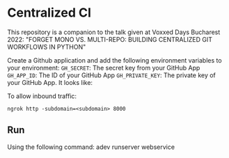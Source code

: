 # Centralized CI

This repository is a companion to the talk given at Voxxed Days Bucharest 2022: "FORGET MONO VS. MULTI-REPO: BUILDING CENTRALIZED GIT WORKFLOWS IN PYTHON"

Create a Github application and add the following environment variables to your environment:
``GH_SECRET``: The secret key from your GitHub App
``GH_APP_ID``: The ID of your GitHub App
``GH_PRIVATE_KEY``: The private key of your GitHub App. It looks like:

To allow inbound traffic:
```
ngrok http -subdomain=<subdomain> 8000
```

Run
-----
Using the following command:
adev runserver webservice
